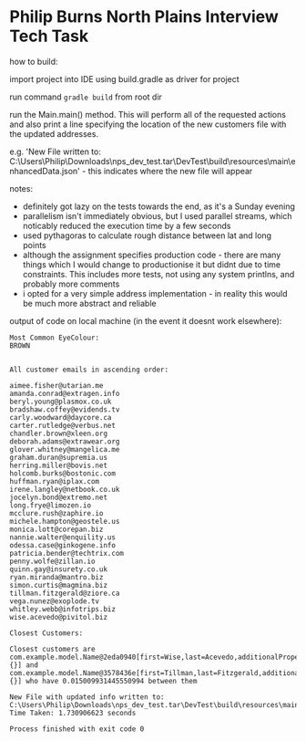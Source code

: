 # Philip Burns North Plains Interview Tech Task

how to build:

import project into IDE using build.gradle as driver for project

run command `gradle build` from root dir

run the Main.main() method. This will perform all of the requested actions and also print a line specifying the location of the new customers file with the updated addresses.

e.g. 'New File written to: C:\Users\Philip\Downloads\nps_dev_test.tar\DevTest\build\resources\main\enhancedData.json' - this indicates where the new file will appear


notes:

- definitely got lazy on the tests towards the end, as it's a Sunday evening
- parallelism isn't immediately obvious, but I used parallel streams, which noticably reduced the execution time by a few seconds
- used pythagoras to calculate rough distance between lat and long points
- although the assignment specifies production code - there are many things which I would change to productionise it but didnt due to time constraints. This includes more tests, not using any system printlns, and probably more comments
- i opted for a very simple address implementation - in reality this would be much more abstract and reliable


output of code on local machine (in the event it doesnt work elsewhere):

```
Most Common EyeColour:
BROWN


All customer emails in ascending order:

aimee.fisher@utarian.me
amanda.conrad@extragen.info
beryl.young@plasmox.co.uk
bradshaw.coffey@evidends.tv
carly.woodward@daycore.ca
carter.rutledge@verbus.net
chandler.brown@xleen.org
deborah.adams@extrawear.org
glover.whitney@mangelica.me
graham.duran@supremia.us
herring.miller@bovis.net
holcomb.burks@bostonic.com
huffman.ryan@iplax.com
irene.langley@netbook.co.uk
jocelyn.bond@extremo.net
long.frye@limozen.io
mcclure.rush@zaphire.io
michele.hampton@geostele.us
monica.lott@corepan.biz
nannie.walter@enquility.us
odessa.case@ginkogene.info
patricia.bender@techtrix.com
penny.wolfe@zillan.io
quinn.gay@insurety.co.uk
ryan.miranda@mantro.biz
simon.curtis@magmina.biz
tillman.fitzgerald@ziore.ca
vega.nunez@exoplode.tv
whitley.webb@infotrips.biz
wise.acevedo@pivitol.biz

Closest Customers:

Closest customers are com.example.model.Name@2eda0940[first=Wise,last=Acevedo,additionalProperties={}] and com.example.model.Name@3578436e[first=Tillman,last=Fitzgerald,additionalProperties={}] who have 0.015009931445550994 between them

New File with updated info written to: C:\Users\Philip\Downloads\nps_dev_test.tar\DevTest\build\resources\main\enhancedData.json
Time Taken: 1.730906623 seconds

Process finished with exit code 0
```
